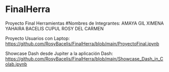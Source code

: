# FinalHerra
Proyecto Final Herramientas
#Nombres de Integrantes:
  AMAYA GIL XIMENA YAHAIRA
  BACELIS CUPUL ROSY DEL CARMEN

Proyecto Usuarios con Laptop:
https://github.com/RosyBacelis/FinalHerra/blob/main/ProyectoFinal.ipynb

Showcase Dash desde Jupiter a la aplicación Dash: 
https://github.com/RosyBacelis/FinalHerra/blob/main/Showcase_Dash_in_Colab.ipynb



